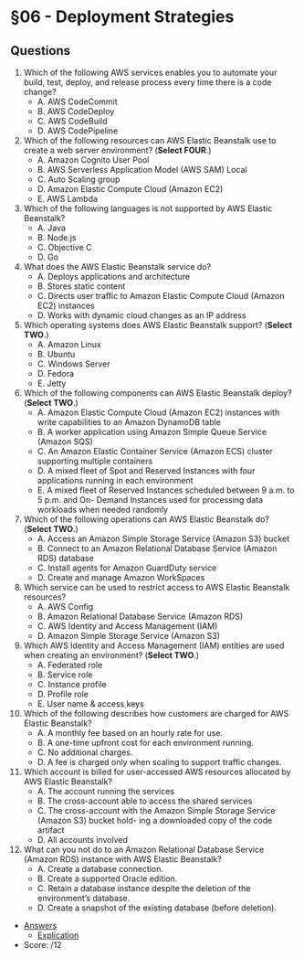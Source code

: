 # §06 - Deployment Strategies

## Questions
1. Which of the following AWS services enables you to automate your build, test, deploy, and
release process every time there is a code change?
      * A. AWS CodeCommit
      * B. AWS CodeDeploy
      * C. AWS CodeBuild
      * D. AWS CodePipeline
2. Which of the following resources can AWS Elastic Beanstalk use to create a web server
environment? (**Select FOUR**.)
      * A. Amazon Cognito User Pool
      * B. AWS Serverless Application Model (AWS SAM) Local
      * C. Auto Scaling group
      * D. Amazon Elastic Compute Cloud (Amazon EC2)
      * E. AWS Lambda
3. Which of the following languages is not supported by AWS Elastic Beanstalk?
      * A. Java
      * B. Node.js
      * C. Objective C
      * D. Go
4. What does the AWS Elastic Beanstalk service do?
      * A. Deploys applications and architecture
      * B. Stores static content
      * C. Directs user traffic to Amazon Elastic Compute Cloud (Amazon EC2) instances
      * D. Works with dynamic cloud changes as an IP address
5. Which operating systems does AWS Elastic Beanstalk support? (**Select TWO**.)
      * A. Amazon Linux
      * B. Ubuntu
      * C. Windows Server
      * D. Fedora
      * E. Jetty
6. Which of the following components can AWS Elastic Beanstalk deploy? (**Select TWO**.)
      * A. Amazon Elastic Compute Cloud (Amazon EC2) instances with write capabilities to
an Amazon DynamoDB table
      * B. A worker application using Amazon Simple Queue Service (Amazon SQS)
      * C. An Amazon Elastic Container Service (Amazon ECS) cluster supporting
multiple containers
      * D. A mixed fleet of Spot and Reserved Instances with four applications running in each
environment
      * E. A mixed fleet of Reserved Instances scheduled between 9 a.m. to 5 p.m. and On-
Demand Instances used for processing data workloads when needed randomly
7. Which of the following operations can AWS Elastic Beanstalk do? (**Select TWO**.)
      * A. Access an Amazon Simple Storage Service (Amazon S3) bucket
      * B. Connect to an Amazon Relational Database Service (Amazon RDS) database
      * C. Install agents for Amazon GuardDuty service
      * D. Create and manage Amazon WorkSpaces
8. Which service can be used to restrict access to AWS Elastic Beanstalk resources?
      * A. AWS Config
      * B. Amazon Relational Database Service (Amazon RDS)
      * C. AWS Identity and Access Management (IAM)
      * D. Amazon Simple Storage Service (Amazon S3)
9. Which AWS Identity and Access Management (IAM) entities are used when creating an
environment? (**Select TWO**.)
      * A. Federated role
      * B. Service role
      * C. Instance profile
      * D. Profile role
      * E. User name & access keys
10. Which of the following describes how customers are charged for AWS Elastic Beanstalk?
      * A. A monthly fee based on an hourly rate for use.
      * B. A one-time upfront cost for each environment running.
      * C. No additional charges.
      * D. A fee is charged only when scaling to support traffic changes.
11. Which account is billed for user-accessed AWS resources allocated by AWS Elastic
Beanstalk?
      * A. The account running the services
      * B. The cross-account able to access the shared services
      * C. The cross-account with the Amazon Simple Storage Service (Amazon S3) bucket hold-
ing a downloaded copy of the code artifact
      * D. All accounts involved
12. What can you not do to an Amazon Relational Database Service (Amazon RDS) instance
with AWS Elastic Beanstalk?
      * A. Create a database connection.
      * B. Create a supported Oracle edition.
      * C. Retain a database instance despite the deletion of the environment’s database.
      * D. Create a snapshot of the existing database (before deletion).
* [Answers]()
    * [Explication]()
* Score: /12
